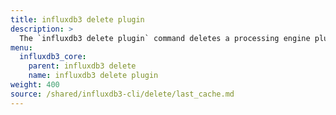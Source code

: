 ```yaml
---
title: influxdb3 delete plugin
description: >
  The `influxdb3 delete plugin` command deletes a processing engine plugin.
menu:
  influxdb3_core:
    parent: influxdb3 delete
    name: influxdb3 delete plugin
weight: 400
source: /shared/influxdb3-cli/delete/last_cache.md
---
```


<!--
The content of this file is at content/shared/influxdb3-cli/delete/plugin.md
-->
